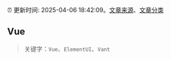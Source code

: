 :alarm_clock: 更新时间: 2025-04-06 18:42:09。[文章来源](/README.md)、[文章分类](/TAGS.md)

## Vue


> 关键字：`Vue`、`ElementUI`、`Vant`



